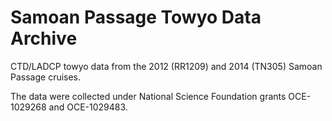 # Samoan Passage Towyo Data Archive

CTD/LADCP towyo data from the 2012 (RR1209) and 2014 (TN305) Samoan Passage cruises.

The data were collected under National Science Foundation grants OCE-1029268 and OCE-1029483.
